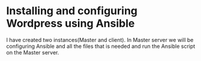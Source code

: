 # Installing and configuring Wordpress using Ansible

I have created two instances(Master and client). In Master server we will be configuring Ansible and all the files that is needed and run the Ansible script on the Master server. 
